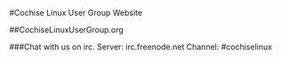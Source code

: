 #Cochise Linux User Group Website

##CochiseLinuxUserGroup.org

###Chat with us on irc.  Server: irc.freenode.net Channel: #cochiselinux
